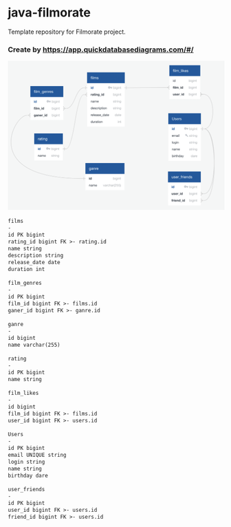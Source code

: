 # java-filmorate
Template repository for Filmorate project.

### Create by https://app.quickdatabasediagrams.com/#/

![scheme.png](scheme.png)

```
films
-
id PK bigint
rating_id bigint FK >- rating.id
name string
description string
release_date date
duration int

film_genres
-
id PK bigint
film_id bigint FK >- films.id
ganer_id bigint FK >- ganre.id

ganre
-
id bigint
name varchar(255)

rating
-
id PK bigint
name string

film_likes
-
id bigint
film_id bigint FK >- films.id
user_id bigint FK >- users.id

Users
-
id PK bigint
email UNIQUE string
login string
name string
birthday dare

user_friends
-
id PK bigint
user_id bigint FK >- users.id
friend_id bigint FK >- users.id
```